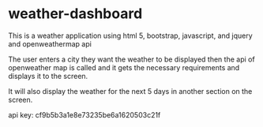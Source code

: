 # weather-dashboard

This is a weather application using html 5, bootstrap, javascript, and jquery and openweathermap api

The user enters a city they want the weather to be displayed then the api of openweather map is called and it gets the necessary requirements and displays it to the screen.

It will also display the weather for the next 5 days in another section on the screen. 

api key: cf9b5b3a1e8e73235be6a1620503c21f

